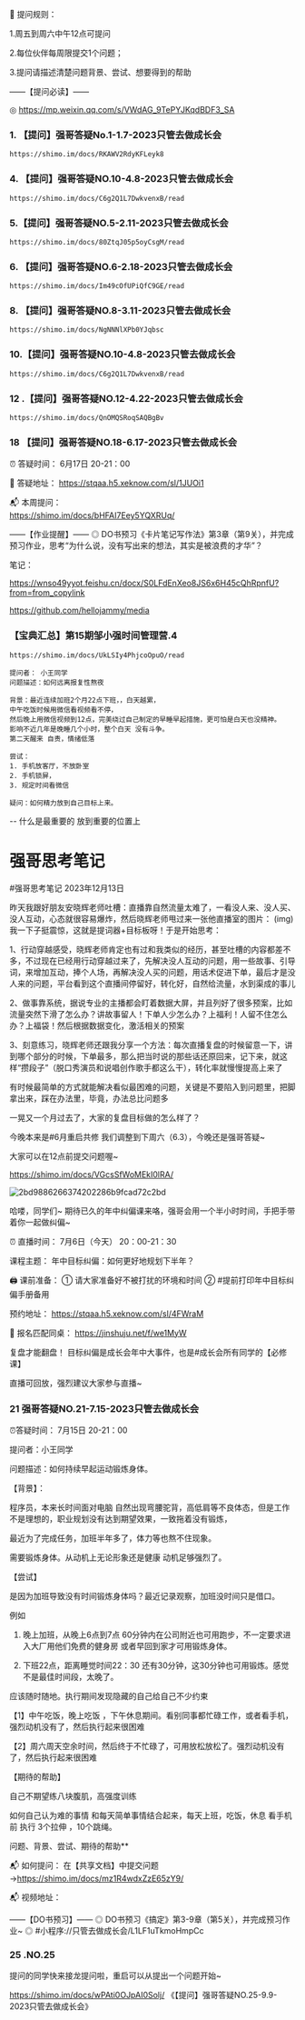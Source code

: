 

📝 提问规则：

1.周五到周六中午12点可提问

2.每位伙伴每周限提交1个问题；

3.提问请描述清楚问题背景、尝试、想要得到的帮助

——【提问必读】——

◎ https://mp.weixin.qq.com/s/VWdAG_9TePYJKqdBDF3_SA


### 1. 【提问】强哥答疑No.1-1.7-2023只管去做成长会
    https://shimo.im/docs/RKAWV2RdyKFLeyk8

### 4. 【提问】强哥答疑NO.10-4.8-2023只管去做成长会
    https://shimo.im/docs/C6g2Q1L7DwkvenxB/read

### 5.【提问】强哥答疑NO.5-2.11-2023只管去做成长会
    https://shimo.im/docs/80ZtqJ05p5oyCsgM/read

### 6. 【提问】强哥答疑NO.6-2.18-2023只管去做成长会
    https://shimo.im/docs/Im49cOfUPiQfC9GE/read


### 8. 【提问】强哥答疑NO.8-3.11-2023只管去做成长会
    https://shimo.im/docs/NgNNNlXPb0YJqbsc
### 10.【提问】强哥答疑NO.10-4.8-2023只管去做成长会
    https://shimo.im/docs/C6g2Q1L7DwkvenxB/read

### 12 .【提问】强哥答疑NO.12-4.22-2023只管去做成长会

    https://shimo.im/docs/QnOMQSRoqSAQBgBv


### 18 【提问】强哥答疑NO.18-6.17-2023只管去做成长会
⏰ 答疑时间：
6月17日  20-21：00

📍 答疑地址：
https://stqaa.h5.xeknow.com/sl/1JUOi1

📬 本周提问：  
https://shimo.im/docs/bHFAI7Eey5YQXRUq/





——【作业提醒】——
◎ DO书预习《卡片笔记写作法》第3章（第9关），并完成预习作业，思考“为什么说，没有写出来的想法，其实是被浪费的才华”？

笔记：

https://wnso49yyot.feishu.cn/docx/S0LFdEnXeo8JS6x6H45cQhRpnfU?from=from_copylink







https://github.com/hellojammy/media




### 【宝典汇总】第15期邹小强时间管理营.4
    https://shimo.im/docs/UkLSIy4PhjcoOpuO/read
    
    提问者： 小王同学
    问题描述：如何远离报复性熬夜
    
    背景：最近连续加班2个月22点下班，，白天越累， 
    中午吃饭时候用微信看视频看不停，
    然后晚上用微信视频到12点，完美绕过自己制定的早睡早起措施，更可怕是白天也没精神。
    影响不近几年是晚睡几个小时，整个白天 没有斗争。
    第二天醒来 自责，情绪低落
    
    尝试：
    1. 手机放客厅，不放卧室
    2. 手机锁屏，
    3. 规定时间看微信
    
    疑问：如何精力放到自己目标上来。

-- 什么是最重要的 放到重要的位置上



# 强哥思考笔记







#强哥思考笔记 2023年12月13日

昨天我跟好朋友安晓辉老师吐槽：直播靠自然流量太难了，一看没人来、没人买、没人互动，心态就很容易爆炸，然后晓辉老师甩过来一张他直播室的图片：
(img)
我一下子挺震惊，这就是提词器+目标板呀！于是开始思考：

1、行动穿越感受，晓辉老师肯定也有过和我类似的经历，甚至吐槽的内容都差不多，不过现在已经用行动穿越过来了，先解决没人互动的问题，用一些故事、引导词，来增加互动，捧个人场，再解决没人买的问题，用话术促进下单，最后才是没人来的问题，平台看到这个直播间停留好，转化好，自然给流量，水到渠成的事儿

2、做事靠系统，据说专业的主播都会盯着数据大屏，并且列好了很多预案，比如流量突然下滑了怎么办？讲故事留人！下单人少怎么办？上福利！人留不住怎么办？上福袋！然后根据数据变化，激活相关的预案

3、刻意练习，晓辉老师还跟我分享一个方法：每次直播复盘的时候留意一下，讲到哪个部分的时候，下单最多，那么把当时说的那些话还原回来，记下来，就这样“攒段子”（脱口秀演员和说唱创作歌手都这么干），转化率就慢慢提高上来了

有时候最简单的方式就能解决看似最困难的问题，关键是不要陷入到问题里，把脚拿出来，踩在办法里，毕竟，办法总比问题多

一晃又一个月过去了，大家的复盘目标做的怎么样了？

今晚本来是#6月重启共修 我们调整到下周六（6.3），今晚还是强哥答疑~

大家可以在12点前提交问题喔~

https://shimo.im/docs/VGcsSfWoMEkI0lRA/



![2bd9886266374202286b9fcad72c2bd](D:\code\do-book\read_book\2023\assets\2bd9886266374202286b9fcad72c2bd.jpg)

哈喽，同学们~
期待已久的年中纠偏课来咯，强哥会用一个半小时时间，手把手带着你一起做纠偏~

⏰ 直播时间：
7月6日（今天） 20：00-21：30

 课程主题：
年中目标纠偏：如何更好地规划下半年？

🖨️ 课前准备：
① 请大家准备好不被打扰的环境和时间
② #提前打印年中目标纠偏手册备用

 预约地址：
https://stqaa.h5.xeknow.com/sl/4FWraM

🤝 报名匹配同桌：
https://jinshuju.net/f/we1MyW

 复盘才能翻盘！
目标纠偏是成长会年中大事件，也是#成长会所有同学的【必修课】

直播可回放，强烈建议大家参与直播~





### 21 强哥答疑NO.21-7.15-2023只管去做成长会

⏰答疑时间：
7月15日 20-21：00



提问者：小王同学

问题描述：如何持续早起运动锻炼身体。

【背景】：

程序员，本来长时间面对电脑 自然出现弯腰驼背，高低肩等不良体态，但是工作不是理想的，职业规划没有达到期望效果，一致拖着没有锻炼，

最近为了完成任务，加班半年多了，体力等也熬不住现象。

需要锻炼身体。从动机上无论形象还是健康 动机足够强烈了。

【尝试】

 是因为加班导致没有时间锻炼身体吗？最近记录观察，加班没时间只是借口。

例如

1. 晚上加班，从晚上6点到7点 60分钟内在公司附近也可用跑步，不一定要求进入大厂用他们免费的健身房 或者早回到家才可用锻炼身体。

2. 下班22点，距离睡觉时间22：30 还有30分钟，这30分钟也可用锻炼。感觉不是最佳时间段，太晚了。

 应该随时随地。执行期间发现隐藏的自己给自己不少约束

【1】中午吃饭，晚上吃饭 ，下午休息期间。看别同事都忙碌工作，或者看手机，强烈动机没有了，然后执行起来很困难

【2】周六周天空余时间，然后终于不忙碌了，可用放松放松了。强烈动机没有了，然后执行起来很困难

【期待的帮助】

自己不期望练八块腹肌，高强度训练 

如何自己认为难的事情 和每天简单事情结合起来，每天上班，吃饭，休息 看手机前 执行 3个拉伸 ，10个跳绳。





问题、背景、尝试、期待的帮助**

📬 如何提问：
在【共享文档】中提交问题→https://shimo.im/docs/mz1R4wdxZzE65zY9/



📬 视频地址：



——【DO书预习】——
◎ DO书预习《搞定》第3-9章（第5关），并完成预习作业~
◎ #小程序://只管去做成长会/L1LF1uTkmoHmpCc



### 25 .NO.25

提问的同学快来接龙提问啦，重启可以从提出一个问题开始~

https://shimo.im/docs/wPAti0OJpAI0Solj/ 《【提问】强哥答疑NO.25-9.9-2023只管去做成长会》

